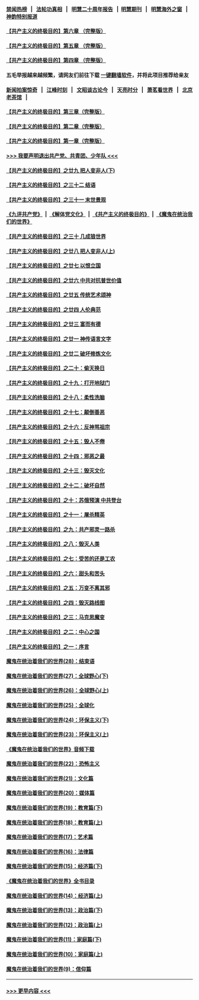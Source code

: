 #### [禁闻热榜](热点新闻.md?=0)  &nbsp;&nbsp;|&nbsp;&nbsp; [法轮功真相](https://github.com/gfw-breaker/truth/blob/master/README.md?=0) &nbsp;&nbsp;|&nbsp;&nbsp; [明慧二十周年报告](https://github.com/gfw-breaker/mh-reports/blob/master/README.md?=0) &nbsp;&nbsp;|&nbsp;&nbsp;[明慧期刊](https://github.com/gfw-breaker/mh-qikan) &nbsp;&nbsp;|&nbsp;&nbsp; [明慧海外之窗](https://github.com/gfw-breaker/mh-news/blob/master/README.md?=0) &nbsp;&nbsp;|&nbsp;&nbsp; [神韵特别报道](https://github.com/gfw-breaker/mh-news/blob/master/shenyun.md?=0)
#### [【共产主义的终极目的】第六章 （完整版）](../pages/nsc422/n11428913.md?t=02260802) 
#### [【共产主义的终极目的】第五章 （完整版）](../pages/nsc422/n11428912.md?t=02260802) 
#### [【共产主义的终极目的】第四章 （完整版）](../pages/nsc422/n11428907.md?t=02260802) 
#### 五毛举报越来越频繁，请网友们前往下载 [一键翻墙软件](https://github.com/gfw-breaker/ssr-accounts)，并将此项目推荐给亲友
#### [新闻拍案惊奇](https://github.com/gfw-breaker/banned-news/blob/master/pages/link4.md) &nbsp;&nbsp;|&nbsp;&nbsp; [江峰时刻](https://github.com/gfw-breaker/banned-news/blob/master/pages/link4.md) &nbsp;&nbsp;|&nbsp;&nbsp; [文昭谈古论今](https://github.com/gfw-breaker/banned-news/blob/master/pages/link4.md) &nbsp;&nbsp;|&nbsp;&nbsp; [天亮时分](https://github.com/gfw-breaker/banned-news/blob/master/pages/link4.md) &nbsp;&nbsp;|&nbsp;&nbsp; [萧茗看世界](https://github.com/gfw-breaker/banned-news/blob/master/pages/link4.md) &nbsp;&nbsp;|&nbsp;&nbsp; [北京老茶馆](https://github.com/gfw-breaker/banned-news/blob/master/pages/link4.md) &nbsp;&nbsp;|&nbsp;&nbsp; 
#### [【共产主义的终极目的】第三章（完整版）](../pages/nsc422/n11428848.md?t=02260802) 
#### [【共产主义的终极目的】第二章（完整版）](../pages/nsc422/n11428831.md?t=02260802) 
#### [【共产主义的终极目的】第一章（完整版）](../pages/nsc422/n11417651.md?t=02260802) 
#### [>>> 我要声明退出共产党、共青团、少年队 <<<](https://github.com/begood0513/goodnews/blob/master/quit/letter.md) 
#### [【共产主义的终极目的】之廿九 把人变非人(下)](../pages/nsc422/n11344140.md?t=02260802) 
#### [【共产主义的终极目的】之三十二 结语](../pages/nsc422/n11360535.md?t=02260802) 
#### [【共产主义的终极目的】之三十一 末世景观](../pages/nsc422/n11351129.md?t=02260802) 
#### [《九评共产党》](https://github.com/begood0513/9ping.md/blob/master/README.md) &nbsp;|&nbsp; [《解体党文化》](../../../../jtdwh.md/blob/master/README.md)  &nbsp;|&nbsp; [《共产主义的终极目的》](../../../../gczydzjmd.md/blob/master/README.md) &nbsp;|&nbsp; [《魔鬼在统治我们的世界》](../../../../mgztzwmdsj.md/blob/master/README.md) 
#### [【共产主义的终极目的】之三十 几成狼世界](../pages/nsc422/n11348280.md?t=02260802) 
#### [【共产主义的终极目的】之廿八 把人变非人(上)](../pages/nsc422/n11340492.md?t=02260802) 
#### [【共产主义的终极目的】之廿七 以恨立国](../pages/nsc422/n11336944.md?t=02260802) 
#### [【共产主义的终极目的】之廿六 中共对抗普世价值](../pages/nsc422/n11324785.md?t=02260802) 
#### [【共产主义的终极目的】之廿五 传统艺术颂神](../pages/nsc422/n11296396.md?t=02260802) 
#### [【共产主义的终极目的】之廿四 人伦典范](../pages/nsc422/n11296397.md?t=02260802) 
#### [【共产主义的终极目的】之廿三 富而有德](../pages/nsc422/n11283598.md?t=02260802) 
#### [【共产主义的终极目的】之廿一 神传语言文字](../pages/nsc422/n11263265.md?t=02260802) 
#### [【共产主义的终极目的】之廿二 破坏修炼文化](../pages/nsc422/n11245728.md?t=02260802) 
#### [【共产主义的终极目的】之二十：偷天换日](../pages/nsc422/n11238846.md?t=02260802) 
#### [【共产主义的终极目的】之十九：打开地狱门](../pages/nsc422/n11206376.md?t=02260802) 
#### [【共产主义的终极目的】之十八：柔性洗脑](../pages/nsc422/n11199994.md?t=02260802) 
#### [【共产主义的终极目的】之十七：颠倒善恶](../pages/nsc422/n11179782.md?t=02260802) 
#### [【共产主义的终极目的】之十六：反神骂祖宗](../pages/nsc422/n11166798.md?t=02260802) 
#### [【共产主义的终极目的】之十五：毁人不倦](../pages/nsc422/n11166792.md?t=02260802) 
#### [【共产主义的终极目的】之十四：邪恶之最](../pages/nsc422/n11150249.md?t=02260802) 
#### [【共产主义的终极目的】之十三：毁灭文化](../pages/nsc422/n11135227.md?t=02260802) 
#### [【共产主义的终极目的】之十二：破坏自然](../pages/nsc422/n11135214.md?t=02260802) 
#### [【共产主义的终极目的】之十：苏俄预演 中共登台](../pages/nsc422/n11118424.md?t=02260802) 
#### [【共产主义的终极目的】之十一：屠杀精英](../pages/nsc422/n11118442.md?t=02260802) 
#### [【共产主义的终极目的】之九：共产邪灵一路杀](../pages/nsc422/n11114139.md?t=02260802) 
#### [【共产主义的终极目的】之八：毁灭人类](../pages/nsc422/n11108503.md?t=02260802) 
#### [【共产主义的终极目的】之七：受苦的还是工农](../pages/nsc422/n11101809.md?t=02260802) 
#### [【共产主义的终极目的】之六：甜头和苦头](../pages/nsc422/n11096971.md?t=02260802) 
#### [【共产主义的终极目的】之五：万变不离其邪](../pages/nsc422/n11091285.md?t=02260802) 
#### [【共产主义的终极目的】之四：毁灭路线图](../pages/nsc422/n11086284.md?t=02260802) 
#### [【共产主义的终极目的】之三：马克思魔变](../pages/nsc422/n11061941.md?t=02260802) 
#### [【共产主义的终极目的】之二：中心之国](../pages/nsc422/n11047728.md?t=02260802) 
#### [【共产主义的终极目的】之一：序言](../pages/nsc422/n11086077.md?t=02260802) 
#### [魔鬼在统治着我们的世界(28)：结束语](../pages/nsc422/n10936246.md?t=02260802) 
#### [魔鬼在统治着我们的世界(27)：全球野心(下)](../pages/nsc422/n10928319.md?t=02260802) 
#### [魔鬼在统治着我们的世界(26)：全球野心(上)](../pages/nsc422/n10900318.md?t=02260802) 
#### [魔鬼在统治着我们的世界(25)：全球化](../pages/nsc422/n10788205.md?t=02260802) 
#### [魔鬼在统治着我们的世界(24)：环保主义(下)](../pages/nsc422/n10695307.md?t=02260802) 
#### [魔鬼在统治着我们的世界(23)：环保主义(上)](../pages/nsc422/n10688613.md?t=02260802) 
#### [《魔鬼在统治着我们的世界》音频下载](../pages/nsc422/n10635553.md?t=02260802) 
#### [魔鬼在统治着我们的世界(22)：恐怖主义](../pages/nsc422/n10614727.md?t=02260802) 
#### [魔鬼在统治着我们的世界(21)：文化篇](../pages/nsc422/n10597706.md?t=02260802) 
#### [魔鬼在统治着我们的世界(20)：媒体篇](../pages/nsc422/n10586579.md?t=02260802) 
#### [魔鬼在统治着我们的世界(19)：教育篇(下)](../pages/nsc422/n10564808.md?t=02260802) 
#### [魔鬼在统治着我们的世界(18)：教育篇(上)](../pages/nsc422/n10526970.md?t=02260802) 
#### [魔鬼在统治着我们的世界(17)：艺术篇](../pages/nsc422/n10499093.md?t=02260802) 
#### [魔鬼在统治着我们的世界(16)：法律篇](../pages/nsc422/n10485969.md?t=02260802) 
#### [魔鬼在统治着我们的世界(15)：经济篇(下)](../pages/nsc422/n10469975.md?t=02260802) 
#### [《魔鬼在统治着我们的世界》全书目录](../pages/nsc422/n10464261.md?t=02260802) 
#### [魔鬼在统治着我们的世界(14)：经济篇(上)](../pages/nsc422/n10457370.md?t=02260802) 
#### [魔鬼在统治着我们的世界(13)：政治篇(下)](../pages/nsc422/n10448270.md?t=02260802) 
#### [魔鬼在统治着我们的世界(12)：政治篇(上)](../pages/nsc422/n10444576.md?t=02260802) 
#### [魔鬼在统治着我们的世界(11)：家庭篇(下)](../pages/nsc422/n10440961.md?t=02260802) 
#### [魔鬼在统治着我们的世界(10)：家庭篇(上)](../pages/nsc422/n10435448.md?t=02260802) 
#### [魔鬼在统治着我们的世界(9)：信仰篇](../pages/nsc422/n10432159.md?t=02260802) 

----
#### [ >>> 更早内容 <<< ](../indexes/nsc422-earlier.md)
